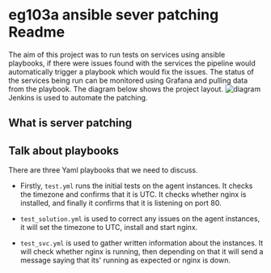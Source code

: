 # eg103a ansible sever patching Readme
The aim of this project was to run tests on services using ansible playbooks, if there were issues found with the services the pipeline would automatically trigger a playbook which would fix the issues. The status of the services being run can be monitored using Grafana and pulling data from the playbook. The diagram below shows the project layout.
![diagram](https://cdn.discordapp.com/attachments/958316995156267068/963098096433262612/unknown.png)
Jenkins is used to automate the patching.

## What is server patching

## Talk about playbooks
There are three Yaml playbooks that we need to discuss. 

- Firstly, `test.yml` runs the initial tests on the agent instances. It checks the timezone and confirms that it is UTC. It checks whether nginx is installed, and finally it confirms that it is listening on port 80.

- `test_solution.yml` is used to correct any issues on the agent instances, it will set the timezone to UTC, install and start nginx.

- `test_svc.yml` is used to gather written information about the instances. It will check whether nginx is running, then depending on that it will send a message saying that its' running as expected or nginx is down.


## 